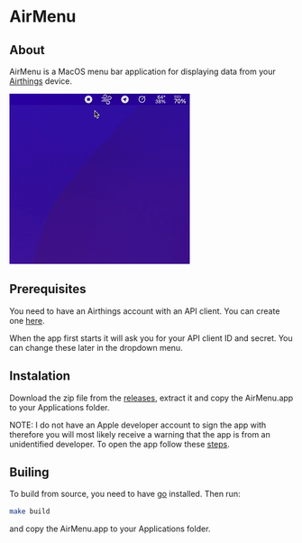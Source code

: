# AirMenu

## About

AirMenu is a MacOS menu bar application for displaying data from your [Airthings](https://www.airthings.com/en/) device.

![demo](https://github.com/rokostik/air-menu/blob/master/demo/demo.gif?raw=true)

## Prerequisites

You need to have an Airthings account with an API client. You can create one [here](https://dashboard.airthings.com/integrations/api-integration).

When the app first starts it will ask you for your API client ID and secret. You can change these later in the dropdown menu.

## Instalation

Download the zip file from the [releases](https://github.com/rokostik/air-menu/releases), extract it and copy the AirMenu.app to your Applications folder.

NOTE: I do not have an Apple developer account to sign the app with therefore you will most likely receive a warning that the app is from an unidentified developer. To open the app follow these [steps](https://support.apple.com/kb/PH25088?locale=en_US).

## Builing

To build from source, you need to have [go](https://go.dev/) installed. Then run:

```bash
make build
```

and copy the AirMenu.app to your Applications folder.
